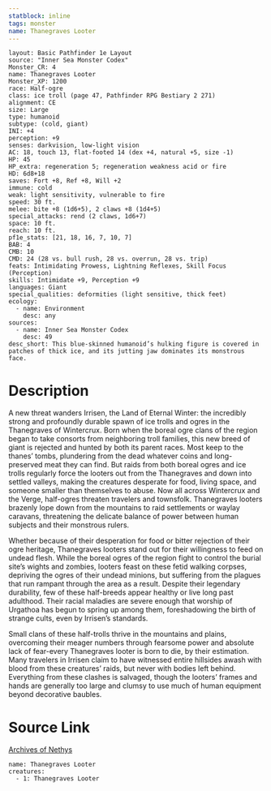 ```yaml
---
statblock: inline
tags: monster
name: Thanegraves Looter
---
```

```statblock
layout: Basic Pathfinder 1e Layout
source: "Inner Sea Monster Codex"
Monster_CR: 4
name: Thanegraves Looter
Monster_XP: 1200
race: Half-ogre
class: ice troll (page 47, Pathfinder RPG Bestiary 2 271)
alignment: CE
size: Large
type: humanoid
subtype: (cold, giant)
INI: +4
perception: +9
senses: darkvision, low-light vision
AC: 18, touch 13, flat-footed 14 (dex +4, natural +5, size -1)
HP: 45
HP_extra: regeneration 5; regeneration weakness acid or fire
HD: 6d8+18
saves: Fort +8, Ref +8, Will +2
immune: cold
weak: light sensitivity, vulnerable to fire
speed: 30 ft.
melee: bite +8 (1d6+5), 2 claws +8 (1d4+5)
special_attacks: rend (2 claws, 1d6+7)
space: 10 ft.
reach: 10 ft.
pf1e_stats: [21, 18, 16, 7, 10, 7]
BAB: 4
CMB: 10
CMD: 24 (28 vs. bull rush, 28 vs. overrun, 28 vs. trip)
feats: Intimidating Prowess, Lightning Reflexes, Skill Focus (Perception)
skills: Intimidate +9, Perception +9
languages: Giant
special_qualities: deformities (light sensitive, thick feet)
ecology:
  - name: Environment
    desc: any
sources:
  - name: Inner Sea Monster Codex
    desc: 49
desc_short: This blue-skinned humanoid’s hulking figure is covered in patches of thick ice, and its jutting jaw dominates its monstrous face.
```
# Description
A new threat wanders Irrisen, the Land of Eternal Winter: the incredibly strong and profoundly durable spawn of ice trolls and ogres in the Thanegraves of Wintercrux. Born when the boreal ogre clans of the region began to take consorts from neighboring troll families, this new breed of giant is rejected and hunted by both its parent races. Most keep to the thanes’ tombs, plundering from the dead whatever coins and long-preserved meat they can find. But raids from both boreal ogres and ice trolls regularly force the looters out from the Thanegraves and down into settled valleys, making the creatures desperate for food, living space, and someone smaller than themselves to abuse. Now all across Wintercrux and the Verge, half-ogres threaten travelers and townsfolk. Thanegraves looters brazenly lope down from the mountains to raid settlements or waylay caravans, threatening the delicate balance of power between human subjects and their monstrous rulers.

Whether because of their desperation for food or bitter rejection of their ogre heritage, Thanegraves looters stand out for their willingness to feed on undead flesh. While the boreal ogres of the region fight to control the burial site’s wights and zombies, looters feast on these fetid walking corpses, depriving the ogres of their undead minions, but suffering from the plagues that run rampant through the area as a result. Despite their legendary durability, few of these half-breeds appear healthy or live long past adulthood. Their racial maladies are severe enough that worship of Urgathoa has begun to spring up among them, foreshadowing the birth of strange cults, even by Irrisen’s standards.

Small clans of these half-trolls thrive in the mountains and plains, overcoming their meager numbers through fearsome power and absolute lack of fear-every Thanegraves looter is born to die, by their estimation. Many travelers in Irrisen claim to have witnessed entire hillsides awash with blood from these creatures’ raids, but never with bodies left behind. Everything from these clashes is salvaged, though the looters’ frames and hands are generally too large and clumsy to use much of human equipment beyond decorative baubles.
# Source Link
[Archives of Nethys](https://aonprd.com/MonsterDisplay.aspx?ItemName=Thanegraves%20Looter)
```encounter-table
name: Thanegraves Looter
creatures:
  - 1: Thanegraves Looter
```
